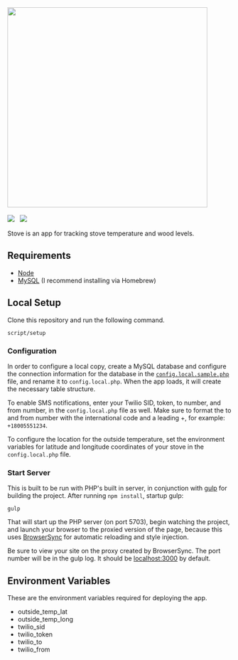 <img width="450" src="https://cloud.githubusercontent.com/assets/82437/4970014/f952eba4-6875-11e4-8930-27d94be9feee.png">
<br><br>
<a href="https://heroku.com/deploy"><img src="https://cloud.githubusercontent.com/assets/82437/5000264/f14de952-69b7-11e4-9f96-adf6c0588f7c.png"></a>
&nbsp;
<img src="https://codeship.com/projects/ebc21970-4aa4-0132-eb1f-2eec968ed96f/status">

Stove is an app for tracking stove temperature and wood levels.

## Requirements
- [Node](http://nodejs.org/download/)
- [MySQL](http://blog.joefallon.net/2013/10/install-mysql-on-mac-osx-using-homebrew/) (I recommend installing via Homebrew)

## Local Setup
Clone this repository and run the following command.

```
script/setup
```

### Configuration
In order to configure a local copy, create a MySQL database and configure the connection information for the database in the [`config.local.sample.php`](https://github.com/garand/stove/blob/master/config.local.sample.php) file, and rename it to `config.local.php`. When the app loads, it will create the necessary table structure.

To enable SMS notifications, enter your Twilio SID, token, to number, and from number, in the `config.local.php` file as well. Make sure to format the to and from number with the international code and a leading +, for example: `+18005551234`.

To configure the location for the outside temperature, set the environment variables for latitude and longitude coordinates of your stove in the `config.local.php` file.

### Start Server
This is built to be run with PHP's built in server, in conjunction with [gulp](http://gulpjs.com) for building the project. After running `npm install`, startup gulp:

```
gulp
```

That will start up the PHP server (on port 5703), begin watching the project, and launch your browser to the proxied version of the page, because this uses [BrowserSync](http://www.browsersync.io) for automatic reloading and style injection.

Be sure to view your site on the proxy created by BrowserSync. The port number will be in the gulp log. It should be [localhost:3000](http://localhost:3000) by default.

## Environment Variables
These are the environment variables required for deploying the app.

- outside_temp_lat
- outside_temp_long
- twilio_sid
- twilio_token
- twilio_to
- twilio_from

